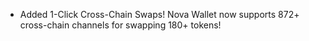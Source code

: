 - Added 1-Click Cross-Chain Swaps! Nova Wallet now supports 872+ cross-chain channels for swapping 180+ tokens!